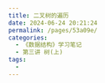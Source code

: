 ```yaml
---
title: 二叉树的遍历
date: 2024-06-24 20:21:24
permalink: /pages/53a09e/
categories:
  - 《数据结构》学习笔记
  - 第三讲 树(上)
tags:
  - 
---
```


